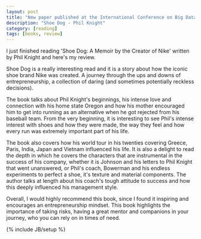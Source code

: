 ```yaml
---
layout: post
title: "New paper published at the International Conference on Big Data Analytics, Data Mining and Computational Intelligence"
description: "Shoe Dog - Phil Knight"
category: [reading]
tags: [books, review]
---
```

I just finished reading 'Shoe Dog: A Memoir by the Creator of Nike' written by Phil Knight and here's my review.

Shoe Dog is a really interesting read and it is a story about how the iconic shoe brand Nike was created. A journey through the ups and downs of entrepreneurship, a collection of daring (and sometimes potentially reckless decisions).

The book talks about Phil Knight's beginnings, his intense love and connection with his home state Oregon and how his mother encouraged him to get into running as an alternative when he got rejected from his baseball team. From the very beginning, it is interesting to see Phil's intense interest with shoes and how they were made, the way they feel and how every run was extremely important part of his life.

The book also covers how his world tour in his twenties covering Greece, Paris, India, Japan and Vietnam influenced his life. It is also a delight to read the depth in which he covers the characters that are instrumental in the success of his company, whether it is Johnson and his letters to Phil Knight that went unanswered, or Phil's coach, Bowerman and his endless experiments to perfect a shoe, it's texture and material components. The author talks at length about his coach's tough attitude to success and how this deeply influenced his management style. 

Overall, I would highly recommend this book, since I found it inspiring and encourages an entrepreneurship mindset. This book highlights the importance of taking risks, having a great mentor and companions in your journey, who you can rely on in times of need. 

{% include JB/setup %}
